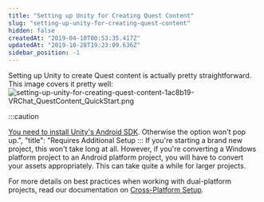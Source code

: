 ```yaml
---
title: "Setting up Unity for Creating Quest Content"
slug: "setting-up-unity-for-creating-quest-content"
hidden: false
createdAt: "2019-04-10T00:53:35.417Z"
updatedAt: "2019-10-28T19:23:09.636Z"
sidebar_position: -1
---
```

Setting up Unity to create Quest content is actually pretty straightforward. This image covers it pretty well:
![setting-up-unity-for-creating-quest-content-1ac8b19-VRChat_QuestContent_QuickStart.png](/img/setting-up-unity-for-creating-quest-content-1ac8b19-VRChat_QuestContent_QuickStart.png)

:::caution

[You need to install Unity's Android SDK](https://docs.unity3d.com/2019.4/Documentation/Manual/android-sdksetup.html). Otherwise the option won't pop up.",
  "title": "Requires Additional Setup
:::
If you're starting a brand new project, this won't take long at all. However, if you're converting a Windows platform project to an Android platform project, you will have to convert your assets appropriately. This can take quite a while for larger projects.

For more details on best practices when working with dual-platform projects, read our documentation on [Cross-Platform Setup](/platforms/android/cross-platform-setup).